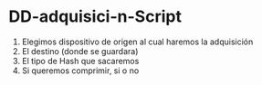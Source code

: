 # DD-adquisici-n-Script
1. Elegimos dispositivo de origen al cual haremos la adquisición
2. El destino (donde se guardara)
3. El tipo de Hash que sacaremos
4. Si queremos comprimir, si o no
